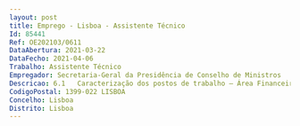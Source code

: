 ```yaml
--- 
layout: post
title: Emprego - Lisboa - Assistente Técnico
Id: 85441
Ref: OE202103/0611
DataAbertura: 2021-03-22
DataFecho: 2021-04-06
Trabalho: Assistente Técnico
Empregador: Secretaria-Geral da Presidência de Conselho de Ministros
Descricao: 6.1   Caracterização dos postos de trabalho – Área FinanceiraAssegurar o desenvolvimento das atividades de gestão orçamental, despesa e receita  assegurar a preparação de orçamentos e acompanhamento da respetiva execução  registar propostas de alterações orçamentais  contabilizar as despesas e receitas na ótica da contabilidade patrimonial e orçamental.
CodigoPostal: 1399-022 LISBOA
Concelho: Lisboa
Distrito: Lisboa
--- 
```

